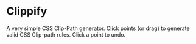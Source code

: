 # Clippify
A very simple CSS Clip-Path generator. Click points (or drag) to generate valid CSS Clip-path rules. Click a point to undo.
